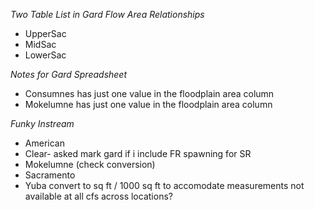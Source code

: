 *Two Table List in Gard Flow Area Relationships* 
* UpperSac
* MidSac
* LowerSac


*Notes for Gard Spreadsheet* 
* Consumnes has just one value in the floodplain area column 
* Mokelumne has just one value in the floodplain area column

*Funky Instream*
* American
* Clear- asked mark gard if i include FR spawning for SR
* Mokelumne (check conversion)
* Sacramento
* Yuba convert to sq ft / 1000 sq ft to accomodate measurements not available at all cfs across locations?



